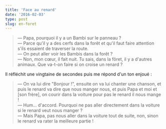 ```yaml
---
title: 'Face au renard'
date: '2016-02-03'
type: post
slug: en-foret
---
```


> — Papa, pourquoi il y a un Bambi sur le panneau ?  
> — Parce qu'il y a des cerfs dans la forêt et qu'il faut faire attention s'ils essaient de traverser la route.  
> — On peut aller voir les Bambis dans la forêt ?  
> — Non, mon cœur, il fait nuit. Tu sais, dans la fôret, il y a d'autres animaux. Que va-t-on faire si on croise un renard ?

<!-- more -->

Il réfléchit une vingtaine de secondes puis me répond d'un ton enjoué :

> — On va lui dire "Bonjour !", ensuite on va lui chanter une chanson, et puis le renard va dire que nous manger nous, et puis Papa et moi et [son frère], on courir dans la voiture pour pas le renard il nous mange !  
> — Hum… d'accord. Pourquoi ne pas aller directement dans la voiture si le renard veut nous manger ?  
> — Mais Papa, pas nous aller dans la voiture tout de suite, non, sinon le renard va rater la meilleure partie !
